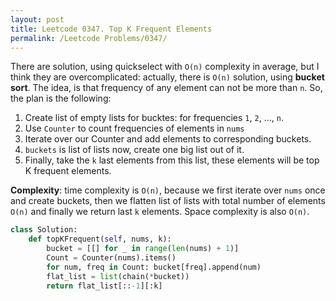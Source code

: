 ```yaml
---
layout: post
title: Leetcode 0347. Top K Frequent Elements
permalink: /Leetcode Problems/0347/
---
```


There are solution, using quickselect with `O(n)` complexity in average, but I think they are overcomplicated: actually, there is `O(n)` solution, using **bucket sort**. The idea, is that frequency of any element can not be more than `n`. So, the plan is the following:

1. Create list of empty lists for bucktes: for frequencies `1`, `2`, ..., `n`.
2. Use `Counter` to count frequencies of elements in `nums`
3. Iterate over our Counter and add elements to corresponding buckets.
4. `buckets` is list of lists now, create one big list out of it.
5. Finally, take the `k` last elements from this list, these elements will be top K frequent elements.

**Complexity**: time complexity is `O(n)`, because we first iterate over `nums` once and create buckets, then we flatten list of lists with total number of elements `O(n)` and finally we return last `k` elements. Space complexity is also `O(n)`.

```python
class Solution:
    def topKFrequent(self, nums, k):
        bucket = [[] for _ in range(len(nums) + 1)]
        Count = Counter(nums).items()  
        for num, freq in Count: bucket[freq].append(num) 
        flat_list = list(chain(*bucket))
        return flat_list[::-1][:k]
```